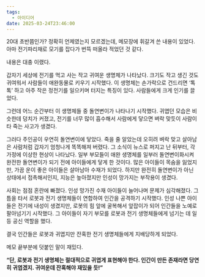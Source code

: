 ```yaml
---
tags:
  - 아이디어
date: 2025-03-24T23:46:00
---
```

20대 초반쯤인가? 정확히 언제였는지 모르겠는데, 메모장에 휘갈겨 쓴 내용이 있었다. 아마 전기파리채로 모기를 잡다가 번뜩 떠올라 적었던 것 같다.

  

내용은 대충 이랬다.

  

갑자기 세상에 전기를 먹고 사는 작고 귀여운 생명체가 나타났다. 크기도 작고 생긴 것도 귀여워서 사람들이 애완동물로 키우기 시작했다. 이 생명체는 손가락으로 건드리면 ‘톡톡’ 하고 아주 작은 정전기를 일으키며 터지는 특징이 있다. 사람들에게 크게 인기를 끌었다.

  

그런데 어느 순간부터 이 생명체들 중 돌연변이가 나타나기 시작했다. 귀엽던 모습은 비슷한데 덩치가 커졌고, 전기를 너무 많이 흡수해서 사람에게 닿으면 벼락 맞듯이 사람이 타 죽는 사고가 생겼다.

  

그러다 주인공이 우연히 돌연변이에 닿았다. 죽을 줄 알았는데 오히려 벼락 맞고 살아남은 사람처럼 갑자기 엄청나게 똑똑해져 버렸다. 그 소식이 뉴스로 퍼지고 난 뒤부터, 각 가정에 이상한 현상이 나타났다. 일부 부모들이 애완 생명체를 일부러 돌연변이화시켜 완전한 돌연변이가 되기 전에 아이들에게 닿게 한 것이다. 많은 아이들이 목숨을 잃었지만, 가끔 운이 좋은 아이들은 살아남아 수재가 되었다. 하지만 완전히 돌연변이가 아닌 상태에서 접촉해서인지, 지능은 높아졌지만 인성이 망가지는 부작용이 생겼다.

  

사회는 점점 혼란에 빠졌다. 인성 망가진 수재 아이들이 늘어나며 문제가 심각해졌다. 그 틈을 타서 로봇과 전기 생명체들이 연합하여 인간을 공격하기 시작했다. 인성 나쁜 아이들은 전기에 내성이 생겼지만, 로봇의 힘 앞에 굴복해서 앞잡이가 되어 인간들을 노예로 팔아넘기기 시작했다. 그 아이들이 자기 부모를 로봇과 전기 생명체들에게 넘기는 데 일등 공신 역할을 했다.

  

결국 인간들은 로봇과 귀엽지만 잔혹한 전기 생명체들에게 지배당하게 되었다.

  

메모 끝부분에 덧붙인 말이 재밌다.

  

**“단, 로봇과 전기 생명체는 절대적으로 귀엽게 표현해야 한다. 인간이 만든 존재라면 당연히 귀엽겠지. 귀여운데 잔혹해야 재밌을 듯!”**

